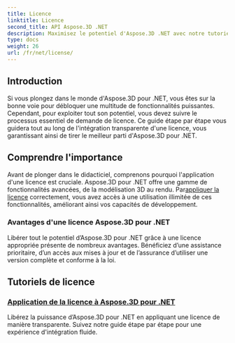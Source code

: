 ```yaml
---
title: Licence
linktitle: Licence
second_title: API Aspose.3D .NET
description: Maximisez le potentiel d'Aspose.3D .NET avec notre tutoriel détaillé sur l'application des licences. Assurez un processus d’intégration transparent et débloquez ses puissantes fonctionnalités.
type: docs
weight: 26
url: /fr/net/license/
---
```

## Introduction

Si vous plongez dans le monde d'Aspose.3D pour .NET, vous êtes sur la bonne voie pour débloquer une multitude de fonctionnalités puissantes. Cependant, pour exploiter tout son potentiel, vous devez suivre le processus essentiel de demande de licence. Ce guide étape par étape vous guidera tout au long de l'intégration transparente d'une licence, vous garantissant ainsi de tirer le meilleur parti d'Aspose.3D pour .NET.

## Comprendre l'importance

 Avant de plonger dans le didacticiel, comprenons pourquoi l'application d'une licence est cruciale. Aspose.3D pour .NET offre une gamme de fonctionnalités avancées, de la modélisation 3D au rendu. Par[appliquer la licence](./apply-license/) correctement, vous avez accès à une utilisation illimitée de ces fonctionnalités, améliorant ainsi vos capacités de développement.

### Avantages d'une licence Aspose.3D pour .NET

Libérer tout le potentiel d’Aspose.3D pour .NET grâce à une licence appropriée présente de nombreux avantages. Bénéficiez d’une assistance prioritaire, d’un accès aux mises à jour et de l’assurance d’utiliser une version complète et conforme à la loi.

## Tutoriels de licence
### [Application de la licence à Aspose.3D pour .NET](./apply-license/)
Libérez la puissance d’Aspose.3D pour .NET en appliquant une licence de manière transparente. Suivez notre guide étape par étape pour une expérience d'intégration fluide.